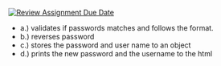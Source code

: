 [![Review Assignment Due Date](https://classroom.github.com/assets/deadline-readme-button-24ddc0f5d75046c5622901739e7c5dd533143b0c8e959d652212380cedb1ea36.svg)](https://classroom.github.com/a/7u6VpMuo)


- a.) validates if passwords matches and follows the format.
- b.) reverses password
- c.) stores the password and user name to an object
- d.) prints the new password and the username to the html